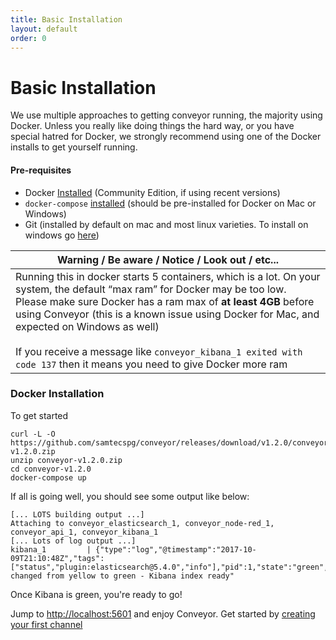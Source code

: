```yaml
---
title: Basic Installation
layout: default
order: 0
---
```


# Basic Installation

We use multiple approaches to getting conveyor running, the majority using Docker. Unless you really like doing things the hard way, or you have special hatred for Docker, we strongly recommend using one of the Docker installs to get yourself running.

#### Pre-requisites

* Docker [Installed](https://docs.docker.com/engine/installation/) (Community Edition, if using recent versions)
* `docker-compose` [installed](https://docs.docker.com/compose/install/) (should be pre-installed for Docker on Mac or Windows)
* Git (installed by default on mac and most linux varieties. To install on windows go [here](https://git-for-windows.github.io))

| Warning  /  Be aware  /  Notice  /  Look out  / etc... |
|--------------------------------------------------------|
| Running this in docker starts 5 containers, which is a lot. On your system, the default “max ram” for Docker may be too low. Please make sure Docker has a ram max of **at least 4GB** before using Conveyor (this is a known issue using Docker for Mac, and expected on Windows as well) <br> <br> If you receive a message like `conveyor_kibana_1 exited with code 137` then it means you need to give Docker more ram|

### Docker Installation
To get started


```
curl -L -O https://github.com/samtecspg/conveyor/releases/download/v1.2.0/conveyor-v1.2.0.zip
unzip conveyor-v1.2.0.zip
cd conveyor-v1.2.0
docker-compose up
```

If all is going well, you should see some output like below:

```
[... LOTS building output ...]
Attaching to conveyor_elasticsearch_1, conveyor_node-red_1, conveyor_api_1, conveyor_kibana_1
[... Lots of log output ...]
kibana_1         | {"type":"log","@timestamp":"2017-10-09T21:10:48Z","tags":["status","plugin:elasticsearch@5.4.0","info"],"pid":1,"state":"green","message":"Status changed from yellow to green - Kibana index ready"
```

Once Kibana is green, you're ready to go!

Jump to [http://localhost:5601](http://localhost:5601/app/conveyor#/sources) and enjoy Conveyor. Get started by [creating your first channel](./channel-creation.html)
